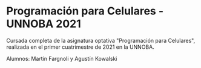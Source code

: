 # Programación para Celulares - UNNOBA 2021

Cursada completa de la asignatura optativa "Programación para Celulares", realizada en el primer cuatrimestre de 2021 en la UNNOBA.

Alumnos: Martín Fargnoli y Agustín Kowalski
